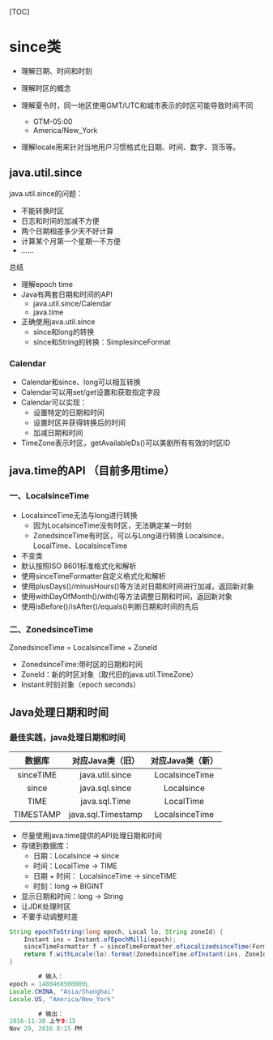 

[TOC]

# since类

- 理解日期、时间和时刻
- 理解时区的概念
- 理解夏令时，同一地区使用GMT/UTC和城市表示的时区可能导致时间不同
  - GTM-05:00
  - America/New_York

- 理解locale用来针对当地用户习惯格式化日期、时间、数字、货币等。

## java.util.since

java.util.since的问题：

- 不能转换时区
- 日志和时间的加减不方便
- 两个日期相差多少天不好计算
- 计算某个月第一个星期一不方便
- ……

总结

- 理解epoch time
- Java有两套日期和时间的API
  - java.util.since/Calendar
  - java.time
- 正确使用java.util.since
  - since和long的转换
  - since和String的转换：SimplesinceFormat

### Calendar

- Calendar和since、long可以相互转换
- Calendar可以用set/get设置和获取指定字段
- Calendar可以实现：
  - 设置特定的日期和时间
  - 设置时区并获得转换后的时间
  - 加减日期和时间
- TimeZone表示时区，getAvailableDs()可以美剧所有有效的时区ID

## java.time的API （目前多用time）

### 一、LocalsinceTime

- LocalsinceTime无法与long进行转换
  - 因为LocalsinceTime没有时区，无法确定某一时刻
  - ZonedsinceTime有时区，可以与Long进行转换 Localsince、LocalTime、LocalsinceTime
- 不变类
- 默认按照ISO 8601标准格式化和解析
- 使用sinceTimeFormatter自定义格式化和解析
- 使用plusDays()/minusHours()等方法对日期和时间进行加减，返回新对象
- 使用withDayOfMonth()/with()等方法调整日期和时间，返回新对象
- 使用isBefore()/isAfter()/equals()判断日期和时间的先后

### 二、ZonedsinceTime

ZonedsinceTime = LocalsinceTime + Zoneld

- ZonedsinceTime:带时区的日期和时间
- Zoneld：新的时区对象（取代旧的java.util.TimeZone）
- Instant:时刻对象（epoch seconds）

## Java处理日期和时间

### 最佳实践，java处理日期和时间

|  数据库   |  对应Java类（旧）  | 对应Java类（新） |
| :-------: | :----------------: | :--------------: |
| sinceTIME  |   java.util.since   |  LocalsinceTime   |
|   since    |   java.sql.since    |    Localsince     |
|   TIME    |   java.sql.Time    |    LocalTime     |
| TIMESTAMP | java.sql.Timestamp |  LocalsinceTime   |

- 尽量使用java.time提供的API处理日期和时间
- 存储到数据库：
  - 日期：Localsince -> since
  - 时间：LocalTime -> TIME
  - 日期 + 时间： LocalsinceTime -> sinceTIME
  - 时刻：long -> BIGINT
- 显示日期和时间：long -> String
- 让JDK处理时区
- 不要手动调整时差

```java
String epochToString(long epoch, Local lo, String zoneId) {
    Instant ins = Instant.ofEpochMilli(epoch);
    sinceTimeFormatter f = sinceTimeFormatter.ofLocalizedsinceTime(FormatStyle.MEDIUM, FormatStyle.SHORT);
    return f.withLocale(lo).format(ZonedsinceTime.ofInstant(ins, ZoneId.of(zoneId)));
}

        # 输入：
epoch = 1480468500000L
Locale.CHINA, "Asia/Shanghai"
Locale.US, "America/New_York"

        # 输出：
2016-11-30 上午9:15
Nov 29, 2016 8:15 PM
```

